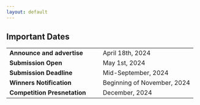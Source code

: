 ```yaml
---
layout: default
---
```


## Important Dates

<table class="foo">
    <tr>
        <td width="50%"><b>Announce and advertise</b></td>
        <td width="50%">April 18th, 2024</td>
    </tr>
    <tr>
        <td width="50%"><b>Submission Open</b></td>
        <td width="50%">May 1st, 2024</td>
    </tr>
    <tr>
        <td width="50%"><b>Submission Deadline</b></td>
        <td width="50%">Mid-September, 2024</td>
    </tr>
    <tr>
        <td width="50%"><b>Winners Notification</b></td>
        <td width="50%">Beginning of November, 2024</td>
    </tr>
    <tr>
        <td width="50%"><b>Competition Presnetation</b></td>
        <td width="50%">December, 2024</td>
    </tr>
</table>
